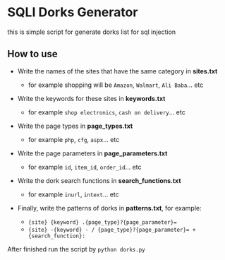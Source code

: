 # SQLI Dorks Generator

this is simple script for generate dorks list for sql injection

## How to use

* Write the names of the sites that have the same category in **sites.txt**
  * for example shopping will be `Amazon`, `Walmart`, `Ali Baba`... etc

* Write the keywords for these sites in **keywords.txt**
  * for example `shop electronics`, `cash on delivery`... etc

* Write the page types in **page_types.txt**
  * for example `php`, `cfg`, `aspx`... etc

* Write the page parameters in **page_parameters.txt**
  * for example `id`, `item_id`, `order_id`... etc

* Write the dork search functions in **search_functions.txt**
  * for example `inurl`, `intext`... etc

* Finally, write the patterns of dorks in **patterns.txt**, for example:
  * `{site} {keyword} .{page_type}?{page_parameter}=`
  * `{site} -{keyword} - / {page_type}?{page_parameter}= + {search_function}:`

After finished run the script by `python dorks.py`

